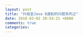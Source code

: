 ```yaml
---
layout: post
title: "升级至Java 8遇到的问题系列之"
date: 2016-03-02 20:54:21 +0800
comments: true
categories: 
---
```

